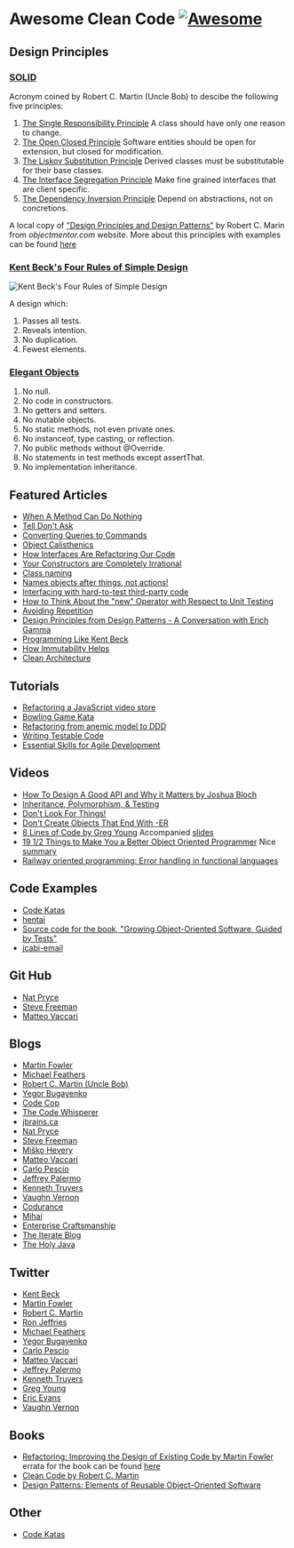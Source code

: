 # Awesome Clean Code [![Awesome](https://awesome.re/badge.svg)](https://awesome.re)
## Design Principles
### [SOLID](http://butunclebob.com/ArticleS.UncleBob.PrinciplesOfOod)
Acronym coined by Robert C. Martin (Uncle Bob) to descibe the following five principles:
1. [The Single Responsibility Principle](https://docs.google.com/open?id=0ByOwmqah_nuGNHEtcU5OekdDMkk) A class should have only one reason to change.
2. [The Open Closed Principle](http://docs.google.com/a/cleancoder.com/viewer?a=v&pid=explorer&chrome=true&srcid=0BwhCYaYDn8EgN2M5MTkwM2EtNWFkZC00ZTI3LWFjZTUtNTFhZGZiYmUzODc1&hl=en) Software entities should be open for extension, but closed for modification.
3. [The Liskov Substitution Principle](https://drive.google.com/file/d/0BwhCYaYDn8EgNzAzZjA5ZmItNjU3NS00MzQ5LTkwYjMtMDJhNDU5ZTM0MTlh/view) Derived classes must be substitutable for their base classes.
4. [The Interface Segregation Principle](https://drive.google.com/file/d/0BwhCYaYDn8EgOTViYjJhYzMtMzYxMC00MzFjLWJjMzYtOGJiMDc5N2JkYmJi/view) Make fine grained interfaces that are client specific.
5. [The Dependency Inversion Principle](https://drive.google.com/file/d/0BwhCYaYDn8EgMjdlMWIzNGUtZTQ0NC00ZjQ5LTkwYzQtZjRhMDRlNTQ3ZGMz/view) Depend on abstractions, not on concretions.

A local copy of ["Design Principles and Design Patterns"](https://github.com/kkisiele/awesome-clean-code/raw/master/principles_and_patterns.pdf) by Robert C. Marin from _objectmentor.com_ website.
More about this principles with examples can be found [here](https://lostechies.com/wp-content/uploads/2011/03/pablos_solid_ebook.pdf)

### [Kent Beck's Four Rules of Simple Design](https://martinfowler.com/bliki/BeckDesignRules.html)
![Kent Beck's Four Rules of Simple Design](https://github.com/kkisiele/awesome-clean-code/raw/master/kent_beck_simple_design.jpg "Kent Beck's Four Rules of Simple Design")

A design which:
1. Passes all tests.
2. Reveals intention.
3. No duplication.
4. Fewest elements.

### [Elegant Objects](http://www.elegantobjects.org)
1. No null.
2. No code in constructors.
3. No getters and setters.
4. No mutable objects.
5. No static methods, not even private ones.
6. No instanceof, type casting, or reflection.
7. No public methods without @Override.
8. No statements in test methods except assertThat.
9. No implementation inheritance.

## Featured Articles
* [When A Method Can Do Nothing](https://michaelfeathers.silvrback.com/when-it-s-okay-for-a-method-to-do-nothing)
* [Tell Don't Ask](https://martinfowler.com/bliki/TellDontAsk.html)
* [Converting Queries to Commands](https://michaelfeathers.silvrback.com/converting-queries-to-commands)
* [Object Calisthenics](https://www.bennadel.com/resources/uploads/2012/ObjectCalisthenics.pdf)
* [How Interfaces Are Refactoring Our Code](http://www.amihaiemil.com/2017/08/12/how-interfaces-are-refactoring-our-code.html)
* [Your Constructors are Completely Irrational](http://blog.thecodewhisperer.com/permalink/your-constructors-are-completely-irrational)
* [Class naming](http://objology.blogspot.com/2011/09/one-of-best-bits-of-programming-advice.html)
* [Names objects after things, not actions!](http://matteo.vaccari.name/blog/archives/743)
* [Interfacing with hard-to-test third-party code](http://misko.hevery.com/2009/01/04/interfacing-with-hard-to-test-third-party-code/)
* [How to Think About the "new" Operator with Respect to Unit Testing](http://misko.hevery.com/2008/07/08/how-to-think-about-the-new-operator/)
* [Avoiding Repetition](https://www.martinfowler.com/ieeeSoftware/repetition.pdf)
* [Design Principles from Design Patterns - A Conversation with Erich Gamma](https://www.artima.com/lejava/articles/designprinciplesP.html)
* [Programming Like Kent Beck](https://blog.iterate.no/2012/06/20/programming-like-kent-beck/)
* [How Immutability Helps](https://www.yegor256.com/2014/11/07/how-immutability-helps.html)
* [Clean Architecture](https://8thlight.com/blog/uncle-bob/2012/08/13/the-clean-architecture.html)

## Tutorials
* [Refactoring a JavaScript video store](https://martinfowler.com/articles/refactoring-video-store-js)
* [Bowling Game Kata](http://butunclebob.com/ArticleS.UncleBob.TheBowlingGameKata)
* [Refactoring from anemic model to DDD](https://blog.pragmatists.com/refactoring-from-anemic-model-to-ddd-880d3dd3d45f)
* [Writing Testable Code](http://misko.hevery.com/code-reviewers-guide)
* [Essential Skills for Agile Development](http://www2.cpttm.org.mo/cyberlab/softdev/ESAD/)

## Videos
* [How To Design A Good API and Why it Matters by Joshua Bloch](https://www.youtube.com/watch?v=aAb7hSCtvGw)
* [Inheritance, Polymorphism, & Testing](https://www.youtube.com/watch?v=4F72VULWFvc)
* [Don't Look For Things!](https://www.youtube.com/watch?v=RlfLCWKxHJ0)
* [Don't Create Objects That End With -ER](https://www.youtube.com/watch?v=WpP4rIhh5e4)
* [8 Lines of Code by Greg Young](https://www.infoq.com/presentations/8-lines-code-refactoring) Accompanied [slides](https://github.com/kkisiele/awesome-clean-code/raw/master/GregYoung_8LinesOfCode.pdf)
* [19 1/2 Things to Make You a Better Object Oriented Programmer](https://vimeo.com/17151526) Nice [summary](http://www.simpletechture.nl/blog/2011/objectoriented/)
* [Railway oriented programming: Error handling in functional languages](https://vimeo.com/113707214)

## Code Examples
* [Code Katas](https://github.com/kkisiele/codekata)
* [hentai](https://github.com/jakubnabrdalik/hentai)
* [Source code for the book, "Growing Object-Oriented Software, Guided by Tests"](https://github.com/sf105/goos-code)
* [jcabi-email](https://github.com/jcabi/jcabi-email)

## Git Hub
* [Nat Pryce](https://github.com/npryce)
* [Steve Freeman](https://github.com/sf105)
* [Matteo Vaccari](https://github.com/xpmatteo)

## Blogs
* [Martin Fowler](https://martinfowler.com/bliki)
* [Michael Feathers](https://michaelfeathers.silvrback.com)
* [Robert C. Martin (Uncle Bob)](https://blog.cleancoder.com)
* [Yegor Bugayenko](http://www.yegor256.com)
* [Code Cop](http://blog.code-cop.org)
* [The Code Whisperer](http://blog.thecodewhisperer.com)
* [jbrains.ca](http://blog.jbrains.ca)
* [Nat Pryce](http://www.natpryce.com)
* [Steve Freeman](http://www.m3p.co.uk/blog)
* [Miško Hevery](http://misko.hevery.com)
* [Matteo Vaccari](http://matteo.vaccari.name/blog)
* [Carlo Pescio](http://www.carlopescio.com)
* [Jeffrey Palermo](http://jeffreypalermo.com)
* [Kenneth Truyers](https://www.kenneth-truyers.net)
* [Vaughn Vernon](http://forcomprehension.com/blog/)
* [Codurance](https://codurance.com/publications/)
* [Mihai](https://www.amihaiemil.com)
* [Enterprise Craftsmanship](https://enterprisecraftsmanship.com)
* [The Iterate Blog](https://blog.iterate.no)
* [The Holy Java](https://theholyjava.wordpress.com)

## Twitter
* [Kent Beck](https://twitter.com/kentbeck)
* [Martin Fowler](https://twitter.com/martinfowler)
* [Robert C. Martin](https://twitter.com/unclebobmartin)
* [Ron Jeffries](https://twitter.com/RonJeffries)
* [Michael Feathers](https://twitter.com/mfeathers)
* [Yegor Bugayenko](https://twitter.com/yegor256)
* [Carlo Pescio](https://twitter.com/carlopescio)
* [Matteo Vaccari](https://twitter.com/xpmatteo)
* [Jeffrey Palermo](https://twitter.com/jeffreypalermo)
* [Kenneth Truyers](https://twitter.com/kennethtruyers)
* [Greg Young](https://twitter.com/gregyoung)
* [Eric Evans](https://twitter.com/ericevans0)
* [Vaughn Vernon](https://twitter.com/VaughnVernon)

## Books
* [Refactoring: Improving the Design of Existing Code by Martin Fowler](https://www.amazon.com/Refactoring-Improving-Existing-Addison-Wesley-Technology-ebook/dp/B007WTFWJ6) errata for the book can be found [here](https://martinfowler.com/refactoringErrata.html)
* [Clean Code by Robert C. Martin](https://www.amazon.com/Clean-Code-Handbook-Software-Craftsmanship-ebook/dp/B001GSTOAM)
* [Design Patterns: Elements of Reusable Object-Oriented Software](https://www.amazon.com/Design-Patterns-Object-Oriented-Addison-Wesley-Professional-ebook/dp/B000SEIBB8)

## Other
* [Code Katas](http://codekata.com)
